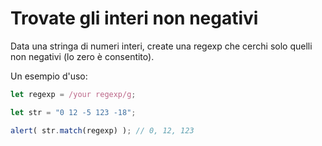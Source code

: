 # Trovate gli interi non negativi

Data una stringa di numeri interi, create una regexp che cerchi solo quelli non negativi (lo zero è consentito).

Un esempio d'uso:
```js
let regexp = /your regexp/g;

let str = "0 12 -5 123 -18";

alert( str.match(regexp) ); // 0, 12, 123
```
